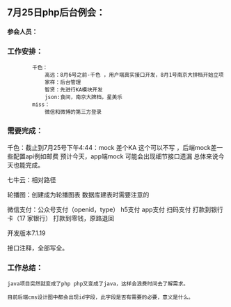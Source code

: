 ## 7月25日php后台例会：

#### 	参会人员：

### 	工作安排：
			千色：
				高远：8月6号之前-千色 ，用户端真实接口开发，8月1号南京大排档开始立项
				家祥：后台管理
				智贤：先进行KA模块开发
				json:食间，南京大牌档，星美乐
			miss：
				微信和微博的第三方登录 
			
			
			
			
			

### 	需要完成：


千色：截止到7月25号下午4:44：mock 差个KA 这个可以不写 ，后端mock差一些配置api例如邮费 预计今天，app端mock 可能会出现细节接口遗漏 总体来说今天也能完成。

七牛云：相对路径

轮播图：创建成为轮播图表 数据库建表时需要注意的

微信支付：公众号支付（openid，type） h5支付 app支付 扫码支付  打款到银行卡（17 家银行） 打款到零钱，原路退回

开发版本7.1.19 

接口注释，全部写全。

### 	工作总结：
		
	java项目突然就变成了php php又变成了java，这样会浪费时间去了解需求。
	
	目前后端cms设计图中都会出现id字段，此字段是否有需要的必要，意义是什么。
	
	
	

	
	

 







	
	